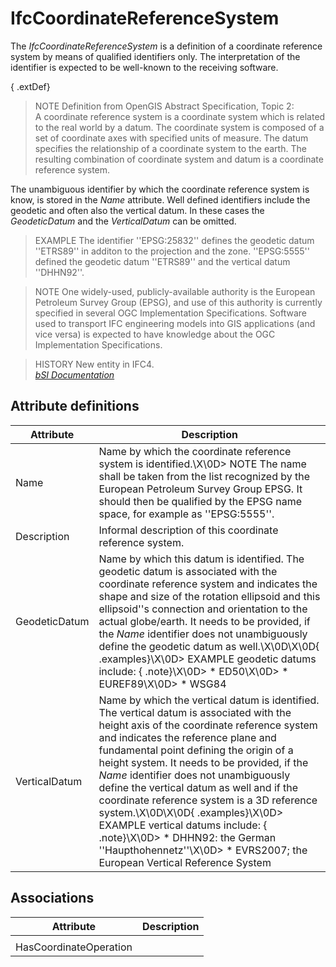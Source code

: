 IfcCoordinateReferenceSystem
============================
The _IfcCoordinateReferenceSystem_ is a definition of a coordinate reference
system by means of qualified identifiers only. The interpretation of the
identifier is expected to be well-known to the receiving software.  
  
{ .extDef}  
> NOTE  Definition from OpenGIS Abstract Specification, Topic 2:  
> A coordinate reference system is a coordinate system which is related to the
> real world by a datum. The coordinate system is composed of a set of
> coordinate axes with specified units of measure. The datum specifies the
> relationship of a coordinate system to the earth. The resulting combination
> of coordinate system and datum is a coordinate reference system.  
  
The unambiguous identifier by which the coordinate reference system is know,
is stored in the _Name_ attribute. Well defined identifiers include the
geodetic and often also the vertical datum. In these cases the _GeodeticDatum_
and the _VerticalDatum_ can be omitted.  
  
> EXAMPLE  The identifier ''EPSG:25832'' defines the geodetic datum ''ETRS89''
> in additon to the projection and the zone. ''EPSG:5555'' defined the
> geodetic datum ''ETRS89'' and the vertical datum ''DHHN92''.  
  
> NOTE  One widely-used, publicly-available authority is the European
> Petroleum Survey Group (EPSG), and use of this authority is currently
> specified in several OGC Implementation Specifications. Software used to
> transport IFC engineering models into GIS applications (and vice versa) is
> expected to have knowledge about the OGC Implementation Specifications.  
  
> HISTORY  New entity in IFC4.  
[ _bSI
Documentation_](https://standards.buildingsmart.org/IFC/DEV/IFC4_2/FINAL/HTML/schema/ifcrepresentationresource/lexical/ifccoordinatereferencesystem.htm)


Attribute definitions
---------------------
| Attribute     | Description                                                                                                                                                                                                                                                                                                                                                                                                                                                                                                                                                                                        |
|---------------|----------------------------------------------------------------------------------------------------------------------------------------------------------------------------------------------------------------------------------------------------------------------------------------------------------------------------------------------------------------------------------------------------------------------------------------------------------------------------------------------------------------------------------------------------------------------------------------------------|
| Name          | Name by which the coordinate reference system is identified.\X\0D> NOTE  The name shall be taken from the list recognized by the European Petroleum Survey Group EPSG. It should then be qualified by the EPSG name space, for example as ''EPSG:5555''.                                                                                                                                                                                                                                                                                                                                           |
| Description   | Informal description of this coordinate reference system.                                                                                                                                                                                                                                                                                                                                                                                                                                                                                                                                          |
| GeodeticDatum | Name by which this datum is identified. The geodetic datum is associated with the coordinate reference system and indicates the shape and size of the rotation ellipsoid and this ellipsoid''s connection and orientation to the actual globe/earth. It needs to be provided, if the _Name_ identifier does not unambiguously define the geodetic datum as well.\X\0D\X\0D{ .examples}\X\0D> EXAMPLE  geodetic datums include: { .note}\X\0D> * ED50\X\0D> * EUREF89\X\0D> * WSG84                                                                                                                 |
| VerticalDatum | Name by which the vertical datum is identified. The vertical datum is associated with the height axis of the coordinate reference system and indicates the reference plane and fundamental point defining the origin of a height system. It needs to be provided, if the _Name_ identifier does not unambiguously define the vertical datum as well and if the coordinate reference system is a 3D reference system.\X\0D\X\0D{ .examples}\X\0D> EXAMPLE  vertical datums include: { .note}\X\0D> * DHHN92: the German ''Haupthohennetz''\X\0D> * EVRS2007; the European Vertical Reference System |

Associations
------------
| Attribute              | Description   |
|------------------------|---------------|
|                        |               |
| HasCoordinateOperation |               |

